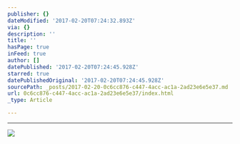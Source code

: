 ```yaml
---
publisher: {}
dateModified: '2017-02-20T07:24:32.893Z'
via: {}
description: ''
title: ''
hasPage: true
inFeed: true
author: []
datePublished: '2017-02-20T07:24:45.928Z'
starred: true
datePublishedOriginal: '2017-02-20T07:24:45.928Z'
sourcePath: _posts/2017-02-20-0c6cc876-c447-4acc-ac1a-2ad23e6e5e37.md
url: 0c6cc876-c447-4acc-ac1a-2ad23e6e5e37/index.html
_type: Article

---
```

---

![](https://the-grid-user-content.s3-us-west-2.amazonaws.com/1ddff513-1f69-4cd9-894c-93cd533bcebc.jpg)